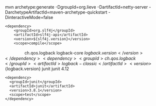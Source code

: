 mvn archetype:generate -DgroupId=org.lieve -DartifactId=netty-server -DarchetypeArtifactId=maven-archetype-quickstart -DinteractiveMode=false

    <dependency>
        <groupId>org.slf4j</groupId>
        <artifactId>slf4j-api</artifactId>
        <version>${slf4j.version}</version>
        <scope>compile</scope>
　　</dependency>
　　<dependency>
        <groupId>ch.qos.logback</groupId>
        <artifactId>logback-core</artifactId>
        <version>${logback.version}</version>
    </dependency>
    <dependency>
　　　　　<groupId>ch.qos.logback</groupId>
　　　　　<artifactId>logback-classic</artifactId>
　　　　  <version>${logback.version}</version>
    </dependency>
    <dependency>
      <groupId>junit</groupId>
      <artifactId>junit</artifactId>
      <version>4.12</version>
    </dependency>

    <dependency>
      <groupId>junit</groupId>
      <artifactId>junit</artifactId>
      <version>3.8.1</version>
      <scope>test</scope>
    </dependency>